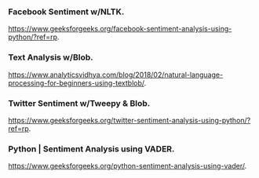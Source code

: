 ### Facebook Sentiment w/NLTK. 
https://www.geeksforgeeks.org/facebook-sentiment-analysis-using-python/?ref=rp. 
  
### Text Analysis w/Blob. 
https://www.analyticsvidhya.com/blog/2018/02/natural-language-processing-for-beginners-using-textblob/. 
  
### Twitter Sentiment w/Tweepy & Blob. 
https://www.geeksforgeeks.org/twitter-sentiment-analysis-using-python/?ref=rp. 
  
### Python | Sentiment Analysis using VADER. 
https://www.geeksforgeeks.org/python-sentiment-analysis-using-vader/. 




